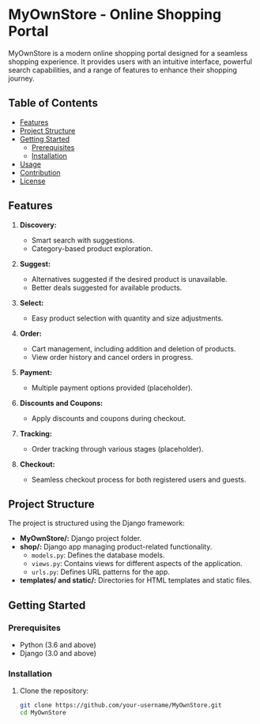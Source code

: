 # MyOwnStore - Online Shopping Portal

MyOwnStore is a modern online shopping portal designed for a seamless shopping experience. It provides users with an intuitive interface, powerful search capabilities, and a range of features to enhance their shopping journey.

## Table of Contents

- [Features](#features)
- [Project Structure](#project-structure)
- [Getting Started](#getting-started)
  - [Prerequisites](#prerequisites)
  - [Installation](#installation)
- [Usage](#usage)
- [Contribution](#contribution)
- [License](#license)

## Features

1. **Discovery:**
   - Smart search with suggestions.
   - Category-based product exploration.

2. **Suggest:**
   - Alternatives suggested if the desired product is unavailable.
   - Better deals suggested for available products.

3. **Select:**
   - Easy product selection with quantity and size adjustments.

4. **Order:**
   - Cart management, including addition and deletion of products.
   - View order history and cancel orders in progress.

5. **Payment:**
   - Multiple payment options provided (placeholder).

6. **Discounts and Coupons:**
   - Apply discounts and coupons during checkout.

7. **Tracking:**
   - Order tracking through various stages (placeholder).

8. **Checkout:**
   - Seamless checkout process for both registered users and guests.

## Project Structure

The project is structured using the Django framework:

- **MyOwnStore/:** Django project folder.
- **shop/:** Django app managing product-related functionality.
  - `models.py`: Defines the database models.
  - `views.py`: Contains views for different aspects of the application.
  - `urls.py`: Defines URL patterns for the app.
- **templates/ and static/:** Directories for HTML templates and static files.

## Getting Started

### Prerequisites

- Python (3.6 and above)
- Django (3.0 and above)

### Installation

1. Clone the repository:

   ```bash
   git clone https://github.com/your-username/MyOwnStore.git
   cd MyOwnStore
